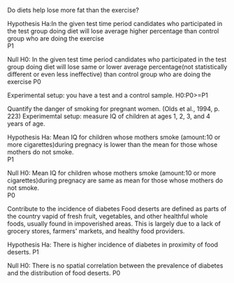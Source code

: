 Do diets help lose more fat than the exercise?

Hypothesis Ha:In the given test time period candidates who participated in the test group doing diet will lose average higher percentage than control group who are doing the exercise  
P1

Null H0: In the given test time period candidates who participated in the test group doing diet will lose same or lower average percentage(not statistically different or even less ineffective) than control group who are doing the exercise 
P0

Experimental setup: you have a test and a control sample.
H0:P0>=P1


Quantify the danger of smoking for pregnant women. (Olds et al., 1994, p. 223)
Experimemtal setup: measure IQ of children at ages 1, 2, 3, and 4 years of age.

Hypothesis Ha: Mean IQ for children whose mothers smoke (amount:10 or more cigarettes)during pregnacy is lower than the mean for those whose mothers do not smoke.  
P1

Null H0: Mean IQ for children whose mothers smoke (amount:10 or more cigarettes)during pregnacy are same as mean for those whose mothers do not smoke.  
P0


Contribute to the incidence of diabetes Food deserts are defined as parts of the country vapid of fresh fruit, 
vegetables, and other healthful whole foods, usually found in impoverished areas. This is largely due to
a lack of grocery stores, farmers' markets, and healthy food providers.

Hypothesis Ha: There is higher incidence of diabetes in proximity of food deserts.
P1

Null H0: There is no spatial correlation between the prevalence of diabetes and the distribution of food deserts.
P0
